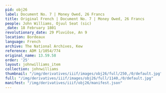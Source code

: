 ```yaml
---
pid: obj26
label: Document No. 7 | Money Owed, 26 Francs
title: Original French | Document No. 7 | Money Owed, 26 Francs
people: John Williams, Ojuul Seat (sic)
_date: 18 February 1801
revolutionary_date: 29 Pluviôse, An 9
location: Bordeaux
language: French
archive: The National Archives, Kew
reference: ADM 1/1054/774
original_name: 13.59.58
order: '25'
layout: johnwilliams_item
collection: johnwilliams
thumbnail: "/img/derivatives/iiif/images/obj26/full/250,/0/default.jpg"
full: "/img/derivatives/iiif/images/obj26/full/1140,/0/default.jpg"
manifest: "/img/derivatives/iiif/obj26/manifest.json"
---
```

